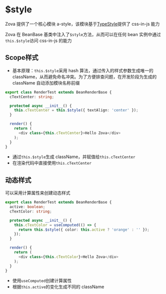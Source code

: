 # $style

Zova 提供了一个核心模块 a-style，该模块基于[TypeStyle](https://github.com/typestyle/typestyle)提供了 css-in-js 能力

Zova 在 BeanBase 基类中注入了`$style`方法，从而可以在任何 bean 实例中通过`this.$style`访问 css-in-js 的能力

## Scope样式

- 基本原理：`this.$style`采用 hash 算法，通过传入的样式参数生成唯一的 className，从而避免命名冲突。为了方便排查问题，在开发阶段为生成的 className 自动添加模块名称前缀

```typescript
export class RenderTest extends BeanRenderBase {
  cTextCenter: string;

  protected async __init__() {
    this.cTextCenter = this.$style({ textAlign: 'center' });
  }

  render() {
    return (
      <div class={this.cTextCenter}>Hello Zova</div>
    );
  }
}
```

- 通过`this.$style`生成 className，并赋值给`this.cTextCenter`
- 在渲染代码中直接使用`this.cTextCenter`

## 动态样式

可以采用计算属性来创建动态样式

```typescript
export class RenderTest extends BeanRenderBase {
  active: boolean;
  cTextColor: string;

  protected async __init__() {
    this.cTextColor = useComputed(() => {
      return this.$style({ color: this.active ? 'orange' : '' });
    });
  }

  render() {
    return (
      <div class={this.cTextColor}>Hello Zova</div>
    );
  }
}
```

- 使用`useComputed`创建计算属性
- 根据`this.active`的变化生成不同的 className
